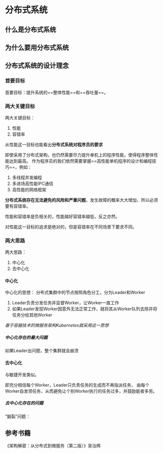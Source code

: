 # 分布式系统

## 什么是分布式系统

## 为什么要用分布式系统

## 分布式系统的设计理念

### 首要目标

首要目标：提升系统的==整体性能==和==吞吐量==。

### 两大关键目标

两大关键目标：

1. 性能
2. 容错率

从性能这一目标也能看出**分布式系统对程序员的要求**

即使采用了分布式架构，也仍然需要尽力提升单机上的程序性能，使得程序整体性能达到最高。
作为程序员的我们依然需要掌握==高性能单机程序的设计和编程技巧==，例如：

1. 多线程并发编程
2. 多进场高性能IPC通信
3. 高性能的网络框架

**分布式系统存在无法避免的风险和严重问题**，发生故障的概率大大增加，所以必须要有容错率。

性能和容错率是负相关的，性能越好容错率越低，反之亦然。

对性能这一目标的追求是绝对的，但是容错率在不同场景下要求不同。


### 两大思路

两大思路：

1. 中心化
2. 去中心化

#### 中心化

中心化的思想：
分布式集群中的节点按照角色分工，分为Leader和Worker

1. Leader负责分发任务并监督Worker，让Worker一直工作
2. 如果Leader发现Worker因意外无法正常工作，就将其从Worker队列去除并将任务分给其他Worker

*基于容器技术的微服务架构Kubernetes就采用这一思想*

##### 中心化存在的最大问题

如果Leader出问题，整个集群就会崩溃

#### 去中心化

与敏捷开发类似。

即充分相信每个Worker，Leader只负责任务的生成而不再指派任务，
由每个Worker自发领任务，从而避免让个别Worker执行的任务过多，并鼓励能者多劳。

##### 去中心化存在的问题

“脑裂”问题：


## 参考书籍

《架构解密：从分布式到微服务（第二版）》吴治辉

